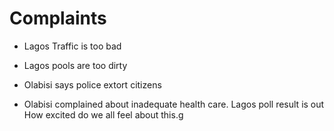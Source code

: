 # Complaints

- Lagos Traffic is too bad

- Lagos pools are too dirty

- Olabisi says police extort citizens

- Olabisi complained about inadequate health care.
Lagos poll result is out
How excited do we all feel about this.g
